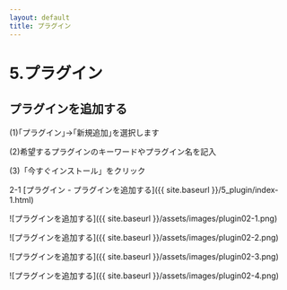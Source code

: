 ```yaml
---
layout: default
title: プラグイン
---
```


# 5.プラグイン  

## プラグインを追加する  

(1)｢プラグイン｣→｢新規追加｣を選択します  

(2)希望するプラグインのキーワードやプラグイン名を記入  

(3)「今すぐインストール」をクリック  

2-1 [プラグイン - プラグインを追加する]({{ site.baseurl }}/5_plugin/index-1.html)  

![プラグインを追加する]({{ site.baseurl }}/assets/images/plugin02-1.png)

![プラグインを追加する]({{ site.baseurl }}/assets/images/plugin02-2.png)

![プラグインを追加する]({{ site.baseurl }}/assets/images/plugin02-3.png)

![プラグインを追加する]({{ site.baseurl }}/assets/images/plugin02-4.png)

